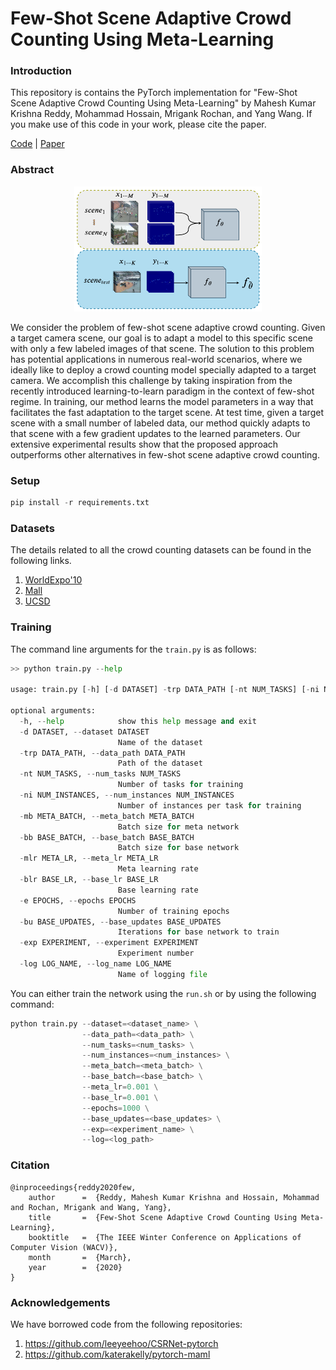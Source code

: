 # Few-Shot Scene Adaptive Crowd Counting Using Meta-Learning

### Introduction
This repository is contains the PyTorch implementation for "Few-Shot Scene Adaptive Crowd Counting Using Meta-Learning" by Mahesh Kumar Krishna Reddy, Mohammad Hossain, Mrigank Rochan, and Yang Wang. If you make use of this code in your work, please cite the paper.

[Code](https://github.com/maheshkkumar/crowd_meta) | [Paper](https://arxiv.org/abs/2002.00264)

### Abstract
<p align="center">
  <img src="./image/introduction.png" data-canonical-src="./image/introduction.png" width="300" height="200">
</p>

We consider the problem of few-shot scene adaptive crowd counting. Given a target camera scene, our goal is to adapt a model to this specific scene with only a few labeled images of that scene. The solution to this problem has potential applications in numerous real-world scenarios, where we ideally like to deploy a crowd counting model specially adapted to a target camera. We accomplish this challenge by taking inspiration from the recently introduced learning-to-learn paradigm in the context of few-shot regime. In training, our method learns the model parameters in a way that facilitates the fast adaptation to the target scene. At test time, given a target scene with a small number of labeled data, our method quickly adapts to that scene with a few gradient updates to the learned parameters. Our extensive experimental results show that the proposed approach outperforms other alternatives in few-shot scene adaptive crowd counting. 

### Setup
```python
pip install -r requirements.txt
```

### Datasets
The details related to all the crowd counting datasets can be found in the following links.
1. [WorldExpo'10](http://www.ee.cuhk.edu.hk/~xgwang/expo.html)
2. [Mall](https://personal.ie.cuhk.edu.hk/~ccloy/downloads_mall_dataset.html)
3. [UCSD](http://www.svcl.ucsd.edu/projects/peoplecnt/)

### Training
The command line arguments for the `train.py` is as follows:
```python
>> python train.py --help

usage: train.py [-h] [-d DATASET] -trp DATA_PATH [-nt NUM_TASKS] [-ni NUM_INSTANCES] [-mb META_BATCH] [-bb BASE_BATCH] [-mlr META_LR] [-blr BASE_LR] [-e EPOCHS] [-bu BASE_UPDATES] [-exp EXPERIMENT] -log LOG_NAME

optional arguments:
  -h, --help            show this help message and exit
  -d DATASET, --dataset DATASET
                        Name of the dataset
  -trp DATA_PATH, --data_path DATA_PATH
                        Path of the dataset
  -nt NUM_TASKS, --num_tasks NUM_TASKS
                        Number of tasks for training
  -ni NUM_INSTANCES, --num_instances NUM_INSTANCES
                        Number of instances per task for training
  -mb META_BATCH, --meta_batch META_BATCH
                        Batch size for meta network
  -bb BASE_BATCH, --base_batch BASE_BATCH
                        Batch size for base network
  -mlr META_LR, --meta_lr META_LR
                        Meta learning rate
  -blr BASE_LR, --base_lr BASE_LR
                        Base learning rate
  -e EPOCHS, --epochs EPOCHS
                        Number of training epochs
  -bu BASE_UPDATES, --base_updates BASE_UPDATES
                        Iterations for base network to train
  -exp EXPERIMENT, --experiment EXPERIMENT
                        Experiment number
  -log LOG_NAME, --log_name LOG_NAME
                        Name of logging file
```

You can either train the network using the `run.sh` or by using the following command:
```python
python train.py --dataset=<dataset_name> \
                --data_path=<data_path> \
                --num_tasks=<num_tasks> \
                --num_instances=<num_instances> \
                --meta_batch=<meta_batch> \
                --base_batch=<base_batch> \
                --meta_lr=0.001 \
                --base_lr=0.001 \
                --epochs=1000 \
                --base_updates=<base_updates> \
                --exp=<experiment_name> \
                --log=<log_path>
```

### Citation
```
@inproceedings{reddy2020few,
    author      =  {Reddy, Mahesh Kumar Krishna and Hossain, Mohammad and Rochan, Mrigank and Wang, Yang},
    title       =  {Few-Shot Scene Adaptive Crowd Counting Using Meta-Learning},
    booktitle   =  {The IEEE Winter Conference on Applications of Computer Vision (WACV)},
    month       =  {March},
    year        =  {2020}
}
```

### Acknowledgements
We have borrowed code from the following repositories:
1. https://github.com/leeyeehoo/CSRNet-pytorch
2. https://github.com/katerakelly/pytorch-maml